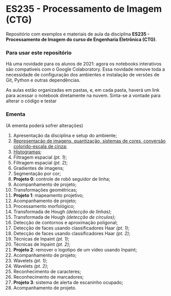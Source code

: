 
# ES235 - Processamento de Imagem (CTG)

Repositório com exemplos e materiais de aula da disciplina **ES235 - Processamento de Imagem do curso de Engenharia Eletrônica (CTG)**.

### Para usar este repositório
Há uma novidade para os alunos de 2021: agora os notebooks interativos são compatíveis com o Google Colaboratory. Essa novidade remove toda a necessidade de configuração dos ambientes e instalação de versões de Git, Python e outras dependências.

As aulas estão organizadas em pastas, e, em cada pasta, haverá um link para acessar o notebook diretamente na nuvem. Sinta-se a vontade para alterar o código e testar 
  
### Ementa
(A ementa poderá sofrer alterações)

1. Apresentação da disciplina e setup do ambiente;
2.  [Representação de imagens, quantização, sistemas de cores, conversão colorido-escala de cinza](2_representacao);
3.  [Histogramas](3_histogramas);
4.  Filtragem espacial *(pt. 1)*;
5.  Filtragem espacial *(pt. 2)*;
6.  Gradientes de imagens;
7.  Segmentação por cor;
8.  **Projeto 0**: controle de robô seguidor de linha;
9. Acompanhamento de projeto;
10.  Transformações geométricas;
11.  **Projeto 1**: mapeamento projetivo;
12. Acompanhamento de projeto;
13.  Processamento morfológico;
14.  Transformada de Hough *(detecção de linhas)*;
15.  Transformada de Hough *(detecção de círculos)*;
16.  Detecção de contornos e aproximação poligonal;
17.  Detecção de faces usando classificadores Haar *(pt. 1)*;
18.  Detecção de faces usando classificadores Haar *(pt. 2)*;
19.  Técnicas de Inpaint *(pt. 1)*;
20.  Técnicas de Inpaint *(pt. 2)*;
21.  **Projeto 2**: remover o logotipo de um vídeo usando Inpaint;
22. Acompanhamento de projeto;
23. Wavelets *(pt. 1)*;
24. Wavelets *(pt. 2)*;
25. Reconhecimento de caracteres;
26. Reconhecimento de marcadores;
27.  **Projeto 3**: sistema de alerta de escaninho ocupado;
28. Acompanhamento de projeto.